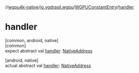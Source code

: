 //[wgpu4k-native](../../../index.md)/[io.ygdrasil.wgpu](../index.md)/[WGPUConstantEntry](index.md)/[handler](handler.md)

# handler

[common, android, native]\
[common]\
expect abstract val [handler](handler.md): [NativeAddress](../../ffi/-native-address/index.md)

[android, native]\
actual abstract val [handler](handler.md): [NativeAddress](../../ffi/-native-address/index.md)
